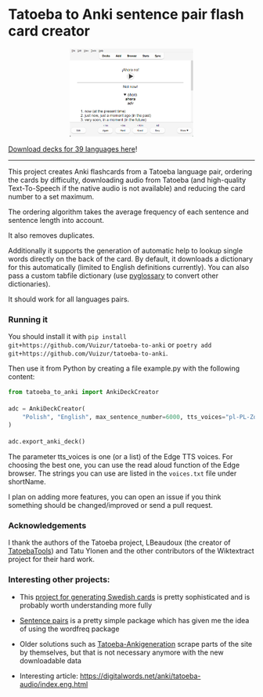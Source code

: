 # Tatoeba to Anki sentence pair flash card creator
<p align="center">
<img src="https://raw.githubusercontent.com/Vuizur/tatoeba-to-anki/main/img/screenshot1.png" width="50%">
</p>

[Download decks for 39 languages here](https://github.com/Vuizur/tatoeba-to-anki/releases/tag/latest)! 

------

This project creates Anki flashcards from a Tatoeba language pair, ordering the cards by difficulty, downloading audio from Tatoeba (and high-quality Text-To-Speech if the native audio is not available) and reducing the card number to a set maximum.

The ordering algorithm takes the average frequency of each sentence and sentence length into account.

It also removes duplicates.

Additionally it supports the generation of automatic help to lookup single words directly on the back of the card. By default, it downloads a dictionary for this automatically (limited to English definitions currently). You can also pass a custom tabfile dictionary (use [pyglossary](https://github.com/ilius/pyglossary) to convert other dictionaries).

It should work for all languages pairs.

### Running it

You should install it with `pip install git+https://github.com/Vuizur/tatoeba-to-anki` or `poetry add git+https://github.com/Vuizur/tatoeba-to-anki`.

Then use it from Python by creating a file example.py with the following content:

```python
from tatoeba_to_anki import AnkiDeckCreator

adc = AnkiDeckCreator(
    "Polish", "English", max_sentence_number=6000, tts_voices="pl-PL-ZofiaNeural", in_memory_database=False
)

adc.export_anki_deck()
```

The parameter tts_voices is one (or a list) of the Edge TTS voices. For choosing the best one, you can use the read aloud function of the Edge browser. The strings you can use are listed in the `voices.txt` file under shortName.

I plan on adding more features, you can open an issue if you think something should be changed/improved or send a pull request.

### Acknowledgements
I thank the authors of the Tatoeba project, LBeaudoux (the creator of [TatoebaTools](https://github.com/LBeaudoux/tatoebatools)) and Tatu Ylonen and the other contributors of the Wiktextract project for their hard work.

### Interesting other projects:
* This [project for generating Swedish cards](https://github.com/vvpd/anki_swedish) is pretty sophisticated and is probably worth understanding more fully

* [Sentence pairs](https://github.com/kmicklas/sentence-pairs) is a pretty simple package which has given me the idea of using the wordfreq package

* Older solutions such as [Tatoeba-Ankigeneration](https://github.com/alexanderk409/Tatoeba-anki-deckgeneration) scrape parts of the site by themselves, but that is not necessary anymore with the new downloadable data

* Interesting article: https://digitalwords.net/anki/tatoeba-audio/index.eng.html